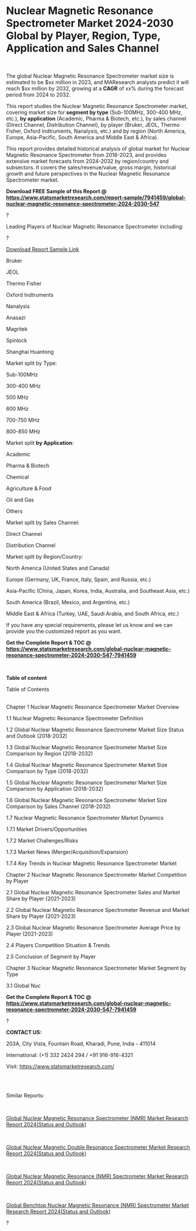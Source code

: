 <h1>Nuclear Magnetic Resonance Spectrometer Market 2024-2030 Global by Player, Region, Type, Application and Sales Channel</h1><br/><p>The global Nuclear Magnetic Resonance Spectrometer market size is estimated to be $xx million in 2023, and MAResearch analysts predict it will reach $xx million by 2032, growing at a <strong>CAGR</strong> of xx% during the forecast period from 2024 to 2032.</p>
 
 
 
 <p>This report studies the Nuclear Magnetic Resonance Spectrometer market, covering market size for <strong>segment by type</strong> (Sub-100MHz, 300-400 MHz, etc.), <strong>by application</strong> (Academic, Pharma & Biotech, etc.), by sales channel (Direct Channel, Distribution Channel), by player (Bruker, JEOL, Thermo Fisher, Oxford Indtruments, Nanalysis, etc.) and by region (North America, Europe, Asia-Pacific, South America and Middle East & Africa).</p>
 
 
 
 <p>This report provides detailed historical analysis of global market for Nuclear Magnetic Resonance Spectrometer from 2018-2023, and provides extensive market forecasts from 2024-2032 by region/country and subsectors. It covers the sales/revenue/value, gross margin, historical growth and future perspectives in the Nuclear Magnetic Resonance Spectrometer market.</p>
 
 
 
 <div><b>Download FREE Sample of this Report @ <a href="https://www.statsmarketresearch.com/download-free-sample/7941459/global-nuclear-magnetic-resonance-spectrometer-2024-2030-547">https://www.statsmarketresearch.com/report-sample/7941459/global-nuclear-magnetic-resonance-spectrometer-2024-2030-547</a></b></div>
 
 
 
 <p>? </p>
 
 
 
 <p>Leading Players of Nuclear Magnetic Resonance Spectrometer including:</p>
 
 
 
 <p>? </p>
 
 
 
 <p><a href="https://www.statsmarketresearch.com/download-free-sample/7941459/global-nuclear-magnetic-resonance-spectrometer-2024-2030-547">Download Report Sample Link</a></p>
 
 
 
 <p>Bruker</p>
 
 
 
 <p>JEOL</p>
 
 
 
 <p>Thermo Fisher</p>
 
 
 
 <p>Oxford Indtruments</p>
 
 
 
 <p>Nanalysis</p>
 
 
 
 <p>Anasazi</p>
 
 
 
 <p>Magritek</p>
 
 
 
 <p>Spinlock</p>
 
 
 
 <p>Shanghai Huantong</p>
 
 
 
 <p>Market split by Type:</p>
 
 
 
 <p>Sub-100MHz</p>
 
 
 
 <p>300-400 MHz</p>
 
 
 
 <p>500 MHz</p>
 
 
 
 <p>600 MHz</p>
 
 
 
 <p>700-750 MHz</p>
 
 
 
 <p>800-850 MHz</p>
 
 
 
 <p>Market split <strong>by Application</strong>:</p>
 
 
 
 <p>Academic</p>
 
 
 
 <p>Pharma & Biotech</p>
 
 
 
 <p>Chemical</p>
 
 
 
 <p>Agriculture & Food</p>
 
 
 
 <p>Oil and Gas</p>
 
 
 
 <p>Others</p>
 
 
 
 <p>Market split by Sales Channel:</p>
 
 
 
 <p>Direct Channel</p>
 
 
 
 <p>Distribution Channel</p>
 
 
 
 <p>Market split by Region/Country:</p>
 
 
 
 <p>North America (United States and Canada)</p>
 
 
 
 <p>Europe (Germany, UK, France, Italy, Spain, and Russia, etc.)</p>
 
 
 
 <p>Asia-Pacific (China, Japan, Korea, India, Australia, and Southeast Asia, etc.)</p>
 
 
 
 <p>South America (Brazil, Mexico, and Argentina, etc.)</p>
 
 
 
 <p>Middle East & Africa (Turkey, UAE, Saudi Arabia, and South Africa, etc.)</p>
 
 
 
 <p>If you have any special requirements, please let us know and we can provide you the customized report as you want.</p>
 
 
 
 <div><b>Get the Complete Report & TOC @ <a href="https://www.statsmarketresearch.com/global-nuclear-magnetic-resonance-spectrometer-2024-2030-547-7941459">https://www.statsmarketresearch.com/global-nuclear-magnetic-resonance-spectrometer-2024-2030-547-7941459</a></b></div>
 
 
 
 <p><br />
 
 <b>Table of content</b></p>
 
 
 
 <p>Table of Contents<br />
 
 <br />
 
 Chapter 1 Nuclear Magnetic Resonance Spectrometer Market Overview<br />
 
 1.1 Nuclear Magnetic Resonance Spectrometer Definition<br />
 
 1.2 Global Nuclear Magnetic Resonance Spectrometer Market Size Status and Outlook (2018-2032)<br />
 
 1.3 Global Nuclear Magnetic Resonance Spectrometer Market Size Comparison by Region (2018-2032)<br />
 
 1.4 Global Nuclear Magnetic Resonance Spectrometer Market Size Comparison by Type (2018-2032)<br />
 
 1.5 Global Nuclear Magnetic Resonance Spectrometer Market Size Comparison by Application (2018-2032)<br />
 
 1.6 Global Nuclear Magnetic Resonance Spectrometer Market Size Comparison by Sales Channel (2018-2032)<br />
 
 1.7 Nuclear Magnetic Resonance Spectrometer Market Dynamics<br />
 
 1.7.1 Market Drivers/Opportunities<br />
 
 1.7.2 Market Challenges/Risks<br />
 
 1.7.3 Market News (Merger/Acquisition/Expansion)<br />
 
 1.7.4 Key Trends in Nuclear Magnetic Resonance Spectrometer Market<br />
 
 Chapter 2 Nuclear Magnetic Resonance Spectrometer Market Competition by Player<br />
 
 2.1 Global Nuclear Magnetic Resonance Spectrometer Sales and Market Share by Player (2021-2023)<br />
 
 2.2 Global Nuclear Magnetic Resonance Spectrometer Revenue and Market Share by Player (2021-2023)<br />
 
 2.3 Global Nuclear Magnetic Resonance Spectrometer Average Price by Player (2021-2023)<br />
 
 2.4 Players Competition Situation & Trends<br />
 
 2.5 Conclusion of Segment by Player<br />
 
 Chapter 3 Nuclear Magnetic Resonance Spectrometer Market Segment by Type<br />
 
 3.1 Global Nuc</p>
 
 
 
 <div><b>Get the Complete Report & TOC @ <a href="https://www.statsmarketresearch.com/global-nuclear-magnetic-resonance-spectrometer-2024-2030-547-7941459">https://www.statsmarketresearch.com/global-nuclear-magnetic-resonance-spectrometer-2024-2030-547-7941459</a></b></div>
 
 
 
 <p>? </p>
 
 
 
 <p><b>CONTACT US:</b><br />
 
 203A, City Vista, Fountain Road, Kharadi, Pune, India - 411014<br />
 
 International: (+1) 332 2424 294 / +91 916-916-4321<br />
 
 Visit: <a href="https://www.statsmarketresearch.com/">https://www.statsmarketresearch.com/</a><br />
 
 <br />
 
 <br />
 
 Similar Reports:<br />
 
 <br />
 
 <a href="https://www.statsmarketresearch.com/global-nuclear-magnetic-resonance-spectrometer-2024-178-7938140">Global Nuclear Magnetic Resonance Spectrometer (NMR) Market Research Report 2024(Status and Outlook)</a><br />
 
 <br />
 
 <a href="https://www.statsmarketresearch.com/global-nuclear-magnetic-double-resonance-spectrometer-2024-465-7935297">Global Nuclear Magnetic Double Resonance Spectrometer Market Research Report 2024(Status and Outlook)</a><br />
 
 <br />
 
 <a href="https://www.statsmarketresearch.com/global-nuclear-magnetic-resonance-spectrometer-2024-542-7935973">Global Nuclear Magnetic Resonance (NMR) Spectrometer Market Research Report 2024(Status and Outlook)</a><br />
 
 <br />
 
 <a href="https://www.statsmarketresearch.com/global-benchtop-nuclear-magnetic-resonance-spectrometer-2024-898-7908129">Global Benchtop Nuclear Magnetic Resonance (NMR) Spectrometer Market Research Report 2024(Status and Outlook)</a><br />
 
 ? </p>